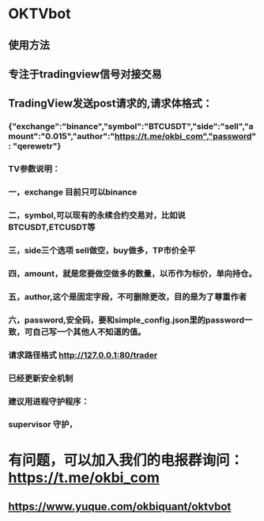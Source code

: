 # OKTVbot
## 使用方法

## 专注于tradingview信号对接交易

## TradingView发送post请求的,请求体格式：
### {"exchange":"binance","symbol":"BTCUSDT","side":"sell","amount":"0.015","author":"https://t.me/okbi_com","password": "qerewetr"}
### TV参数说明：
### 一，exchange 目前只可以binance
### 二，symbol,可以现有的永续合约交易对，比如说 BTCUSDT,ETCUSDT等
### 三，side三个选项 sell做空，buy做多，TP市价全平
### 四，amount，就是您要做空做多的数量，以币作为标价，单向持仓。
### 五，author,这个是固定字段，不可删除更改，目的是为了尊重作者
### 六，password,安全码，要和simple_config.json里的password一致，可自己写一个其他人不知道的值。


### 请求路径格式 http://127.0.0.1:80/trader

### 已经更新安全机制

### 建议用进程守护程序：
### supervisor 守护， 

# 有问题，可以加入我们的电报群询问： https://t.me/okbi_com

## https://www.yuque.com/okbiquant/oktvbot
